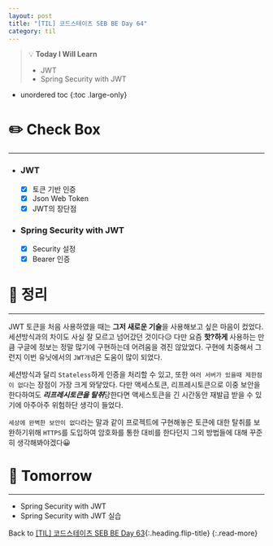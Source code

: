 ```yaml
---
layout: post
title: "[TIL] 코드스테이츠 SEB BE Day 64"
category: til
---
```

> 💡 **Today I Will Learn**
>
> * JWT
> * Spring Security with JWT

* unordered toc
{:toc .large-only}

# ✏️ Check Box
***

* ### JWT

  * [x] <label>토큰 기반 인증</label>
  * [x] <label>Json Web Token</label>
  * [x] <label>JWT의 장단점</label>

* ### Spring Security with JWT

  * [x] <label>Security 설정</label>
  * [x] <label>Bearer 인증</label>

# 📌 정리
***

JWT 토큰을 처음 사용하였을 때는 **그저 새로운 기술**을 사용해보고 싶은 마음이 컸었다. 세션방식과의 차이도 사실 잘 모르고 넘어갔던 것이다😥 다만 요즘 **핫?하게** 사용하는 만큼 구글에 정보는 정말 많기에 구현하는데 어려움을 겪진 않았었다. 구현에 치중해서 그런지 이번 유닛에서의 `JWT개념`은 도움이 많이 되었다.

세션방식과 달리 `Stateless`하게 인증을 처리할 수 있고, 또한 `여러 서버가 있을때 제한점이 없다`는 장점이 가장 크게 와닿았다. 다만 액세스토큰, 리프레시토큰으로 이중 보안을 한다하여도 ***리프레시토큰을 탈취***당한다면 액세스토큰을 긴 시간동안 재발급 받을 수 있기에 아주아주 위험하단 생각이 들었다.

`세상에 완벽한 보안이 없다`라는 말과 같이 프로젝트에 구현해놓은 토큰에 대한 탈취를 보완하기위해 `HTTPS`를 도입하여 암호화를 통한 대비를 한다던지 그외 방법들에 대해 꾸준히 생각해봐야겠다😀

# 🎯 Tomorrow
***

* Spring Security with JWT
* Spring Security with JWT 실습

Back to [[TIL] 코드스테이츠 SEB BE Day 63](220726-til){:.heading.flip-title}
{:.read-more}